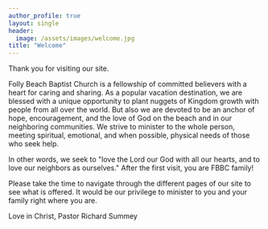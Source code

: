 ```yaml
---
author_profile: true
layout: single
header:
  image: /assets/images/welcome.jpg
title: "Welcome"
---
```


Thank you for visiting our site.

Folly Beach Baptist Church is a fellowship of committed believers with a heart for caring and
sharing. As a popular vacation destination, we are blessed with a unique opportunity to plant
nuggets of Kingdom growth with people from all over the world. But also we are devoted to be an
anchor of hope, encouragement, and the love of God on the beach and in our neighboring communities.
We strive to minister to the whole person, meeting spiritual, emotional, and when possible, physical
needs of those who seek help.

In other words, we seek to "love the Lord our God with all our hearts, and to love our neighbors as
ourselves." After the first visit, you are FBBC family!

Please take the time to navigate through the different pages of our site to see what is offered. It
would be our privilege to minister to you and your family right where you are.

Love in Christ, Pastor Richard Summey

